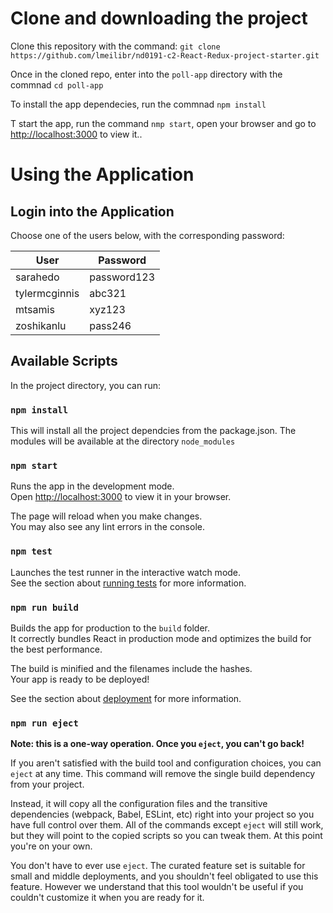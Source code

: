 # Clone and downloading the project
Clone this repository with the command: ```git clone https://github.com/lmeilibr/nd0191-c2-React-Redux-project-starter.git```

Once in the cloned repo, enter into the ```poll-app``` directory with the commnad ```cd poll-app```

To install the app dependecies, run the commnad ```npm install```

T start the app, run the command ```nmp start```, open your browser and go to [http://localhost:3000](http://localhost:3000) to view it..

# Using the Application
## Login into the Application
Choose one of the users below, with the corresponding password:

User | Password
----|------
sarahedo | password123
tylermcginnis|abc321
mtsamis|xyz123
zoshikanlu|pass246


## Available Scripts

In the project directory, you can run:

### `npm install`

This will install all the project dependcies from the package.json. The modules will be available at
the directory ```node_modules```

### `npm start`

Runs the app in the development mode.\
Open [http://localhost:3000](http://localhost:3000) to view it in your browser.

The page will reload when you make changes.\
You may also see any lint errors in the console.

### `npm test`

Launches the test runner in the interactive watch mode.\
See the section about [running tests](https://facebook.github.io/create-react-app/docs/running-tests) for more information.

### `npm run build`

Builds the app for production to the `build` folder.\
It correctly bundles React in production mode and optimizes the build for the best performance.

The build is minified and the filenames include the hashes.\
Your app is ready to be deployed!

See the section about [deployment](https://facebook.github.io/create-react-app/docs/deployment) for more information.

### `npm run eject`

**Note: this is a one-way operation. Once you `eject`, you can't go back!**

If you aren't satisfied with the build tool and configuration choices, you can `eject` at any time. This command will remove the single build dependency from your project.

Instead, it will copy all the configuration files and the transitive dependencies (webpack, Babel, ESLint, etc) right into your project so you have full control over them. All of the commands except `eject` will still work, but they will point to the copied scripts so you can tweak them. At this point you're on your own.

You don't have to ever use `eject`. The curated feature set is suitable for small and middle deployments, and you shouldn't feel obligated to use this feature. However we understand that this tool wouldn't be useful if you couldn't customize it when you are ready for it.